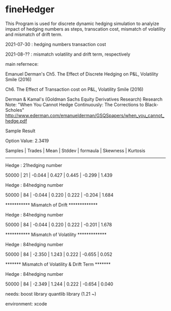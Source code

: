# fineHedger

This Program is used for discrete dynamic hedging simulation to analyize impact of hedging numbers as steps, transcation cost, mismatch of volatility and mismatch of drift term.

2021-07-30 : hedging numbers transaction cost

2021-08-?? : mismatch volatility and drift term, respectively

main refernece:

Emanuel Derman's
Ch5. The Effect of Discrete Hedging on P&L, Volatility Smile (2016)

Ch6. The Effect of Transaction cost on P&L, Volatility Smile (2016)


Derman & Kamal's
(Goldman Sachs Equity Derivatives Research) Research Note: "When You Cannot Hedge Continuously: The Corrections to Black-Scholes"
    http://www.ederman.com/emanuelderman/GSQSpapers/when_you_cannot_hedge.pdf


Sample Result


Option Value: 2.3419

Samples |   Trades |     Mean |   Stddev |     formaula | Skewness | Kurtosis

------------------------------------------------------------------------------
 

Hedge : 21hedging number

   50000 |       21 |   -0.044 |    0.427 |        0.445 |   -0.299 |    1.439

 

 

Hedge : 84hedging number

   50000 |       84 |   -0.044 |    0.220 |        0.222 |   -0.204 |    1.684

 

 

*********** Mismatch of Drift *************

Hedge : 84hedging number

   50000 |       84 |   -0.044 |    0.220 |        0.222 |   -0.201 |    1.678

 

 

*********** Mismatch of Volatility *************

Hedge : 84hedging number

   50000 |       84 |   -2.350 |    1.243 |        0.222 |   -0.655 |    0.052

 

 

******* Mismatch of Volatility & Drift Term *******

Hedge : 84hedging number

   50000 |       84 |   -2.349 |    1.244 |        0.222 |   -0.654 |    0.040



needs: 
boost library
quantlib library (1.21 ~)

environment: xcode
